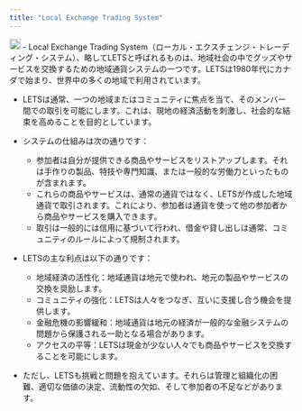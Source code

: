 ```yaml
---
title: "Local Exchange Trading System"
---
```


<img src='https://scrapbox.io/api/pages/nishio/gpt/icon' alt='gpt.icon' height="19.5"/>
- Local Exchange Trading System（ローカル・エクスチェンジ・トレーディング・システム）、略してLETSと呼ばれるものは、地域社会の中でグッズやサービスを交換するための地域通貨システムの一つです。LETSは1980年代にカナダで始まり、世界中の多くの地域で利用されています。

- LETSは通常、一つの地域またはコミュニティに焦点を当て、そのメンバー間での取引を可能にします。これは、現地の経済活動を刺激し、社会的な結束を高めることを目的としています。

- システムの仕組みは次の通りです：
    - 参加者は自分が提供できる商品やサービスをリストアップします。それは手作りの製品、特技や専門知識、または一般的な労働力といったものが含まれます。
    - これらの商品やサービスは、通常の通貨ではなく、LETSが作成した地域通貨で取引されます。これにより、参加者は通貨を使って他の参加者から商品やサービスを購入できます。
    - 取引は一般的には信用に基づいて行われ、借金や貸し出しは通常、コミュニティのルールによって規制されます。

- LETSの主な利点は以下の通りです：
    - 地域経済の活性化：地域通貨は地元で使われ、地元の製品やサービスの交換を奨励します。
    - コミュニティの強化：LETSは人々をつなぎ、互いに支援し合う機会を提供します。
    - 金融危機の影響緩和：地域通貨は地元の経済が一般的な金融システムの問題から保護される一助となる場合があります。
    - アクセスの平等：LETSは現金が少ない人々でも商品やサービスを交換することを可能にします。

- ただし、LETSも挑戦と問題を抱えています。それらは管理と組織化の困難、適切な価値の決定、流動性の欠如、そして参加者の不足などがあります。